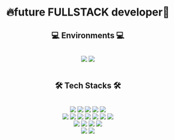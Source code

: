 <div align="center">
  <h1>🔥future FULLSTACK developer🌱</h1>
</div>
<div align="center">
  <h2>💻 Environments 💻</h2>
</div>
<br />
<div align="center">
  <a href="#" ><img src="https://img.shields.io/badge/Windows-0078D6?style=flat&logo=Windows&logoColor=ffffff" style="cursor:default;"/></a>
  <img src="https://img.shields.io/badge/VSCode-007ACC?style=flat&logo=VisualStudioCode&logoColor=ffffff"/>
</div>
<br />
<div align="center">
  <h2>🛠 Tech Stacks 🛠</h2>
</div>
<br/>
<div align="center">
  <img src="https://img.shields.io/badge/Python-3776AB?style=flat&logo=Python&logoColor=ffffff"/>
  <img src="https://img.shields.io/badge/Django-092E20?style=flat&logo=Django&logoColor=ffffff"/>
  <img src="https://img.shields.io/badge/JavaScript-F7DF1E?style=flat&logo=JavaScript&logoColor=000000"/>
  <img src="https://img.shields.io/badge/NodeJS-339933?style=flat&logo=Node.js&logoColor=ffffff"/>
  <img src="https://img.shields.io/badge/express-000000?style=flat&logo=Express&logoColor=ffffff"/>
<br/>
  <img src="https://img.shields.io/badge/HTML-E34F26?style=flat&logo=HTML5&logoColor=ffffff"/>
  <img src="https://img.shields.io/badge/CSS-1572B6?style=flat&logo=CSS3&logoColor=ffffff"/>
  <img src="https://img.shields.io/badge/Pug-A86454?style=flat&logo=Pug&logoColor=000000"/>
  <img src="https://img.shields.io/badge/TailwindCSS-06B6D4?style=flat&logo=TailwindCSS&logoColor=ffffff"/>
  <img src="https://img.shields.io/badge/Sass-CC6699?style=flat&logo=Sass&logoColor=ffffff"/>
  <img src="https://img.shields.io/badge/gulp-CF4647?style=flat&logo=gulp&logoColor=ffffff"/>
  <img src="https://img.shields.io/badge/Webpack-8DD6F9?style=flat&logo=Webpack&logoColor=ffffff"/>
<br/>
  <img src="https://img.shields.io/badge/TypeScript-3178C6?style=flat&logo=TypeScript&logoColor=ffffff"/>
  <img src="https://img.shields.io/badge/React-61DAFB?style=flat&logo=React&logoColor=000000"/>
  <img src="https://img.shields.io/badge/React Router-CA4245?style=flat&logo=ReactRouter&logoColor=ffffff"/>
  <img src="https://img.shields.io/badge/styledcomponents-DB7093?style=flat&logo=styledcomponents&logoColor=ffffff"/>
<br/>
  <img src="https://img.shields.io/badge/PostgreSQL-4169E1?style=flat&logo=PostgreSQL&logoColor=ffffff"/>
  <img src="https://img.shields.io/badge/MongoDB-47A248?style=flat&logo=MongoDB&logoColor=ffffff"/>
<br/>
